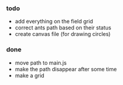 ### todo

* add everything on the field grid
* correct ants path based on their status
* create canvas file (for drawing circles)

### done

* move path to main.js
* make the path disappear after some time
* make a grid
